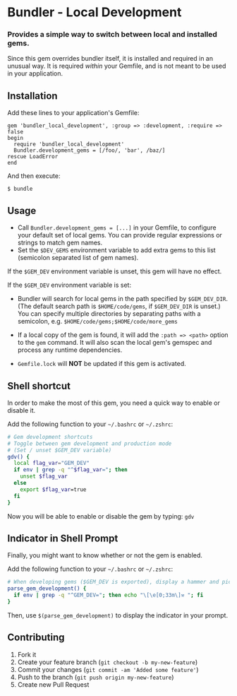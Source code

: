 # Bundler - Local Development

### Provides a simple way to switch between local and installed gems.

Since this gem overrides bundler itself, it is installed and required in an unusual way.
It is required *within* your Gemfile, and is not meant to be used in your application.

## Installation

Add these lines to your application's Gemfile:

    gem 'bundler_local_development', :group => :development, :require => false
    begin
      require 'bundler_local_development'
      Bundler.development_gems = [/foo/, 'bar', /baz/]
    rescue LoadError
    end

And then execute:

    $ bundle


## Usage

* Call `Bundler.development_gems = [...]` in your Gemfile, to configure
  your default set of local gems.
  You can provide regular expressions or strings to match gem names.
* Set the `$DEV_GEMS` environment variable to add extra gems to this list (semicolon separated list of gem names).

If the `$GEM_DEV` environment variable is unset, this gem will have no effect.

If the `$GEM_DEV` environment variable is set:

* Bundler will search for local gems in the
path specified by `$GEM_DEV_DIR`. (The default search path is `$HOME/code/gems`, if `$GEM_DEV_DIR` is unset.)
You can specify multiple directories by separating paths with a semicolon, e.g.
`$HOME/code/gems;$HOME/code/more_gems`

* If a local copy of the gem is found, it will add the `:path => <path>`
option to the `gem` command.
It will also scan the local gem's gemspec and process any runtime dependencies.

* `Gemfile.lock` will **NOT** be updated if this gem is activated.


## Shell shortcut

In order to make the most of this gem, you need a quick way to enable or disable it.

Add the following function to your `~/.bashrc` or `~/.zshrc`:

```bash
# Gem development shortcuts
# Toggle between gem development and production mode
# (Set / unset $GEM_DEV variable)
gdv() {
  local flag_var="GEM_DEV"
  if env | grep -q "^$flag_var="; then
    unset $flag_var
  else
    export $flag_var=true
  fi
}
```

Now you will be able to enable or disable the gem by typing: `gdv`


## Indicator in Shell Prompt

Finally, you might want to know whether or not the gem is enabled.

Add the following function to your `~/.bashrc` or `~/.zshrc`:

```bash
# When developing gems ($GEM_DEV is exported), display a hammer and pick
parse_gem_development() {
  if env | grep -q "^GEM_DEV="; then echo "\[\e[0;33m\]⚒ "; fi
}
```

Then, use `$(parse_gem_development)` to display the indicator in your prompt.


## Contributing

1. Fork it
2. Create your feature branch (`git checkout -b my-new-feature`)
3. Commit your changes (`git commit -am 'Added some feature'`)
4. Push to the branch (`git push origin my-new-feature`)
5. Create new Pull Request
